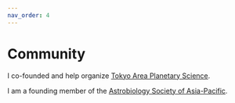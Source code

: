 ```yaml
---
nav_order: 4
---
```


# Community

I co-founded and help organize [Tokyo Area Planetary Science](http://tokyoplanets.github.io).

I am a founding member of the [Astrobiology Society of Asia-Pacific](https://www.astrobiology.asia).
